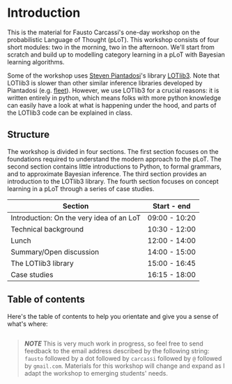 # Introduction

This is the material for Fausto Carcassi's one-day workshop on the probabilistic Language of Thought (pLoT).
This workshop consists of four short modules: two in the morning, two in the afternoon. We'll start from scratch and build up to modelling category learning in a pLoT with Bayesian learning algorithms.

Some of the workshop uses [Steven Piantadosi](http://colala.berkeley.edu/people/piantadosi/)'s library [LOTlib3](https://github.com/piantado/LOTlib3). Note that LOTlib3 is slower than other similar inference libraries developed by Piantadosi (e.g. [fleet](https://github.com/piantado/Fleet)). However, we use LOTlib3 for a crucial reasons: it is written entirely in python, which means folks with more python knowledge can easily have a look at what is happening under the hood, and parts of the LOTlib3 code can be explained in class. 

## Structure

The workshop is divided in four sections. The first section focuses on the foundations required to understand the modern approach to the pLoT. The second section contains little introductions to Python, to formal grammars, and to approximate Bayesian inference. The third section provides an introduction to the LOTlib3 library. The fourth section focuses on concept learning in a pLoT through a series of case studies.

| Section                                  | Start - end   | 
| ---------------------------------------- |:-------------:|
| Introduction: On the very idea of an LoT | 09:00 - 10:20 |
| Technical background                     | 10:30 - 12:00 |
| Lunch                                    | 12:00 - 14:00 |
| Summary/Open discussion                  | 14:00 - 15:00 |
| The LOTlib3 library                      | 15:00 - 16:45 |
| Case studies                             | 16:15 - 18:00 |

## Table of contents

Here's the table of contents to help you orientate and give you a sense of what's where:

```{tableofcontents}
```

> **_NOTE_** This is very much work in progress, so feel free to send feedback to the email address described by the following string:  `fausto` followed by a dot followed by `carcassi` followed by `@` followed by `gmail.com`. Materials for this workshop will change and expand as I adapt the workshop to emerging students' needs.

